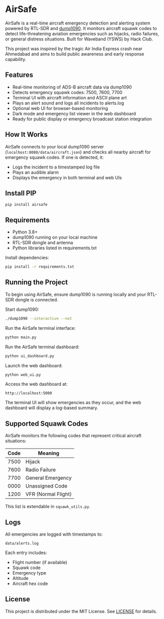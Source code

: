 # AirSafe

AirSafe is a real-time aircraft emergency detection and alerting system powered by RTL-SDR and [dump1090](https://github.com/antirez/dump1090). It monitors aircraft squawk codes to detect life-threatening aviation emergencies such as hijacks, radio failures, or general distress situations. Built for Waveband (YSWS) by Hack Club.

This project was inspired by the tragic Air India Express crash near Ahmedabad and aims to build public awareness and early response capability.

## Features

- Real-time monitoring of ADS-B aircraft data via dump1090
- Detects emergency squawk codes: 7500, 7600, 7700
- Terminal UI with aircraft information and ASCII plane art
- Plays an alert sound and logs all incidents to alerts.log
- Optional web UI for browser-based monitoring
- Dark mode and emergency list viewer in the web dashboard
- Ready for public display or emergency broadcast station integration

## How It Works

AirSafe connects to your local dump1090 server (`localhost:8080/data/aircraft.json`) and checks all nearby aircraft for emergency squawk codes. If one is detected, it:

- Logs the incident to a timestamped log file
- Plays an audible alarm
- Displays the emergency in both terminal and web UIs

## Install PIP
```
pip install airsafe
```

## Requirements

- Python 3.8+
- dump1090 running on your local machine
- RTL-SDR dongle and antenna
- Python libraries listed in requirements.txt

Install dependencies:

```bash
pip install -r requirements.txt
```

## Running the Project

To begin using AirSafe, ensure dump1090 is running locally and your RTL-SDR dongle is connected.

Start dump1090:
```bash
./dump1090 --interactive --net
```

Run the AirSafe terminal interface:
```bash
python main.py
```

Run the AirSafe terminal dashboard:
```bash
python ui_dashboard.py
```

Launch the web dashboard:
```bash
python web_ui.py
```

Access the web dashboard at:
```
http://localhost:5000
```

The terminal UI will show emergencies as they occur, and the web dashboard will display a log-based summary.

## Supported Squawk Codes

AirSafe monitors the following codes that represent critical aircraft situations:

| Code  | Meaning             |
|-------|----------------------|
| 7500  | Hijack               |
| 7600  | Radio Failure        |
| 7700  | General Emergency    |
| 0000  | Unassigned Code      |
| 1200  | VFR (Normal Flight)  |

This list is extendable in `squawk_utils.py`.

## Logs

All emergencies are logged with timestamps to:

```
data/alerts.log
```

Each entry includes:
- Flight number (if available)
- Squawk code
- Emergency type
- Altitude
- Aircraft hex code

## License

This project is distributed under the MIT License. See [LICENSE](./LICENSE) for details.
